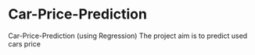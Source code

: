 # Car-Price-Prediction
Car-Price-Prediction (using Regression)
The project aim is to predict used cars price

